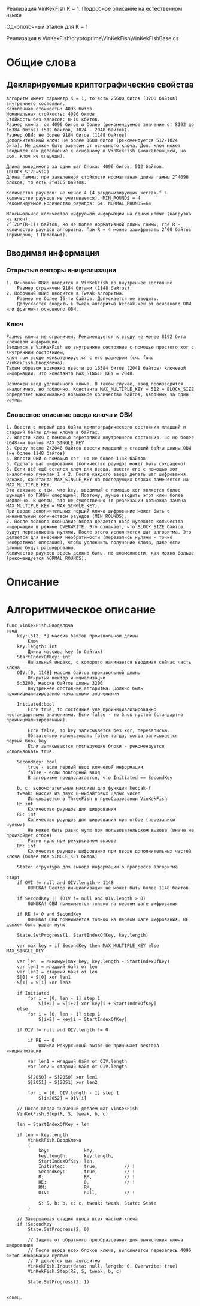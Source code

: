 ﻿Реализация VinKekFish K = 1. Подробное описание на естественном языке

Однопоточный эталон для K = 1

Реализация в
VinKekFish\cryptoprime\VinKekFish\VinKekFishBase.cs

# Общие слова

## Декларируемые криптографические свойства

	Алгоритм имеет параметр K = 1, то есть 25600 битов (3200 байтов) внутреннего состояния.
	Заявленная стойкость: 4096 битов.
	Номинальная стойкость: 4096 битов
	Стойкость без запасов: 8-10 кбитов.
	Размер ключа: от 4096 битов и более (рекомендуемое значение от 8192 до 16384 битов) (512 байтов, 1024 - 2048 байтов).
	Размер ОВИ: не более 9184 битов (1148 байтов)
	Дополнительный ключ: Не более 1600 битов (рекомендуется 512-1024 бита). Не должен быть зависим от основного ключа. Доп. ключ может вводится как дополнение к основному в VinKekFish (конкатенацией, но доп. ключ не спереди).

	Длина выводимого за один шаг блока: 4096 битов, 512 байтов. (BLOCK_SIZE=512)
	Длина гаммы: при заявленной стойкости нормативная длина гаммы 2^4096 блоков, то есть 2^4105 байтов.
	
	Количество раундов: не менее 4 (4 рандомизирующих keccak-f в количестве раундов не учитывается). MIN_ROUNDS = 4
	Рекомендуемое количество раундов: 64. NORMAL_ROUNDS=64
	
	Максимальное количество шифруемой информации на одном ключе (нагрузка на ключ):
	2^(20*(R-1)) байтов, но не более нормативной длины гаммы, где R - количество раундов алгоритма. При R = 4 можно зашифровать 2^60 байтов (примерно, 1 Петабайт).


## Вводимая информация

### Открытые векторы инициализации
	1. Основной ОВИ: вводится в VinKekFish во внутреннее состояние
		Размер ограничен 9184 битами (1148 байтов).
	2. Побочный ОВИ: вводится в Tweak алгоритма.
		Размер не более 16-ти байтов. Допускается не вводить.
		Допускается вводить в tweak алгоритма keccak-хеш от основного ОВИ или фрагмент основного ОВИ.

### Ключ
	Размер ключа не ограничен. Рекомендуется к вводу не менее 8192 бита ключевой информации.
	Вводится в VinKekFish во внутреннее состояние с помощью простого xor с внутренним состоянием,
	ключ при вводе конкатенируется с его размером (см. func VinKekFish.ВводКлюча).
	Таким образом возможно ввести до 16384 битов (2048 байтов) ключевой информации. Это константа MAX_SINGLE_KEY = 2048.

	Возможен ввод удлинённого ключа. В таком случае, ввод производится аналогично, но поблочно. Константа MAX_MULTIPLE_KEY = 512 = BLOCK_SIZE определяет максимально возможное количество байтов, вводимых за один раунд.
	
### Словесное описание ввода ключа и ОВИ
	1. Ввести в первый два байта криптографического состояния младший и старший байты длины ключа в байтах.
	2. Ввести ключ с помощью перезаписи внутреннего состояния, но не более 2048-ми байтов MAX_SINGLE_KEY
	3. Сразу после 2+2048 байтов ввести младший и старший байты длины ОВИ (не более 1148 байтов)
	4. Ввести ОВИ с помощью xor, но не более 1148 байтов
	5. Сделать шаг шифрования (количество раундов может быть сокращено)
	6. Если всё ещё остался ключ для ввода, ввести его с помощью xor аналогично пунктам 1 и 2. После каждого ввода делать шаг шифрования. Однако, константа MAX_SINGLE_KEY на последующих блоках заменяется на MAX_MULTIPLE_KEY.
	Это связано с тем, что key, вводимый с помощью xor является более шумящей по ПЭМИН операцией. Поэтому, лучше вводить этот ключ более медленно. В целом, это не существенно (в реализации возможна замена MAX_MULTIPLE_KEY = MAX_SINGLE_KEY).
	При вводе дополнительных порций ключа шифрование может быть с минимальным количеством раундов (MIN_ROUNDS).
	7. После полного окончания ввода делается ввод нулевого количества информации в режиме OVERWRITE. Это означает, что BLOCK_SIZE байтов будут перезаписаны нулями. После этого исполняется шаг алгоритма. Это делается для внесения необратимости (перезапись нулями - точно необратимая операция), чтобы усложнить получение ключа, даже если данные будут расшифрованы.
	Количество раундов здесь должно быть, по возможности, как можно больше (рекомендуется NORMAL_ROUNDS).

# Описание

# Алгоритмическое описание

	func VinKekFish.ВводКлюча
	ввод
		key:[512, *] массив байтов произвольной длины
			Ключ
		key.length: int
			Длина массива key (в байтах)
		StartIndexOfKey: int
			Начальный индекс, с которого начинается вводимая сейчас часть ключа
		OIV:[0, 1148] массив байтов произвольной длины
			Открытый вектор инициализации
		S:3200, массив байтов длины 3200
			Внутреннее состояние алгоритма. Должно быть проинициализированно начальными значениями
	
		Initiated:bool
			Если true, то состояние уже проинициализированно нестандартными значениями. Если false - то блок пустой (стандартно проинициализированный).
			
			Если false, то key записывается без xor, перезаписью.
			Обязательно использовать false тогда, когда записывается первый блок key
			Если записываются последующие блоки - рекомендуется использовать true.

		SecondKey: bool
			true - если первый ввод ключевой информации
			false - если повторный ввод
			В алгоритме предполагается, что Initiated == SecondKey

		b, c: вспомогательные массивы для функции keccak-f
		tweak: массив из двух 8-мибайтовых целых чисел
			Используется в ThreeFish в преобразовании VinKekFish
		R: int
			Количество раундов для шифрования
		RE: int
			Количество раундов для шифрования при отбое (перезаписи нулями)
			Не может быть равно нулю при пользовательском вызове (иначе не произойдёт отбоя)
			Равно нулю при рекурсивном вызове
		RM: int
			Количество раундов шифрования при вводе дополнительных частей ключа (более MAX_SINGLE_KEY битов)

		State: структура для вывода информации о прогрессе алгоритма

	старт
		if OVI != null and OIV.length > 1148
			ОШИБКА! Вектор инициализации не может быть более 1148 байтов
			
		if SecondKey || (OIV != null and OIV.length > 0)
			ОШИБКА! ОВИ принимается только на первом шаге шифрования

		if RE != 0 and SecondKey
			ОШИБКА! ОВИ принимается только на первом шаге шифрования. RE должен быть равен нулю

		State.SetProgress(1, StartIndexOfKey, key.length)

		var max_key = if SecondKey then MAX_MULTIPLE_KEY else MAX_SINGLE_KEY

		var len  = Минимум(max_key, key.length - StartIndexOfKey)
		var len1 = младший байт от len
		var len2 = старший байт от len
		S[0] = S[0] xor len1
		S[1] = S[1] xor len2
		
		if Initiated
			for i = [0, len - 1] step 1
				S[i+2] = S[i+2] xor key[i + StartIndexOfKey]
		else
			for i = [0, len - 1] step 1
				S[i+2] = key[i + StartIndexOfKey]
	
		if OIV != null and OIV.length != 0
		
			if RE == 0
				ОШИБКА Рекурсивный вызов не принимает вектора инициализации

			var len1 = младший байт от OIV.length
			var len2 = старший байт от OIV.length
	
			S[2050] = S[2050] xor len1
			S[2051] = S[2051] xor len2
	
			for i = [0, OIV.length - 1] step 1
				S[i+2052] = OIV[i]

		// После ввода значений делаем шаг VinKekFish
		VinKekFish.Step(R, S, tweak, b, c)

		len = StartIndexOfKey + len

		if len < key.length
			VinKekFish.ВводКлюча
			(
				key: 			 key,
				key.length: 	 key.length,
				StartIndexOfKey: len,
				Initiated: 		 true,			// !
				SecondKey:		 true,			// !
				R:				 RM,			// !
				RE: 			 0,				// !
				RM:				 RM,
				OIV: 			 null,			// !

				S: S, b: b, c: c, tweak: tweak, State: State
			)

		// Завершающая стадия ввода всех частей ключа
		if !SecondKey
			State.SetProgress(2, 0)

			// Защита от обратного преобразования для вычисления ключа шифрования
			// После ввода всех блоков ключа, выполняется перезапись 4096 битов информации нулями
			// И делается шаг алгоритма
			VinKekFish.Input(data: null, length: 0, Overwrite: true)
			VinKekFish.Step(RE, S, tweak, b, c)
			
			State.SetProgress(2, 1)


	конец.
